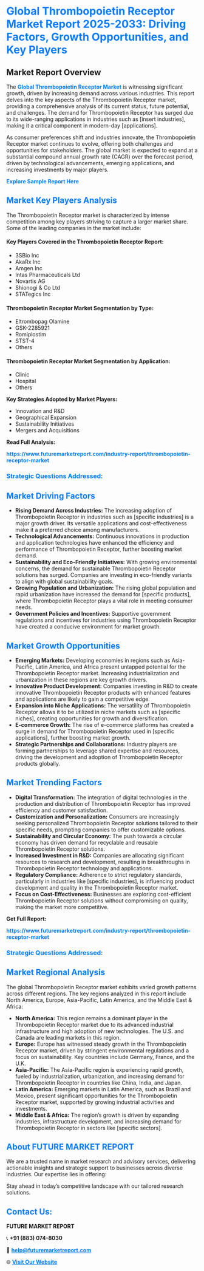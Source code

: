 <h1 style="color: #007BFF;">Global Thrombopoietin Receptor Market Report 2025-2033: Driving Factors, Growth Opportunities, and Key Players</h1>

<section id="overview">
<h2>Market Report Overview</h2>
<p>The <a href="https://www.futuremarketreport.com/industry-report/thrombopoietin-receptor-market" style="color: #007BFF; text-decoration: none;"><strong>Global Thrombopoietin Receptor Market</strong></a> is witnessing significant growth, driven by increasing demand across various industries. This report delves into the key aspects of the Thrombopoietin Receptor market, providing a comprehensive analysis of its current status, future potential, and challenges. The demand for Thrombopoietin Receptor has surged due to its wide-ranging applications in industries such as [insert industries], making it a critical component in modern-day [applications].</p>
<p>As consumer preferences shift and industries innovate, the Thrombopoietin Receptor market continues to evolve, offering both challenges and opportunities for stakeholders. The global market is expected to expand at a substantial compound annual growth rate (CAGR) over the forecast period, driven by technological advancements, emerging applications, and increasing investments by major players.</p>
</section>

<section id="overview">
<p><a href="https://www.futuremarketreport.com/request-sample/reportId=52603" style="color: #007BFF; text-decoration: none;"><strong>Explore Sample Report Here</strong></a></p>
</section>

<section id="key-players">
<h2 style="color: #007BFF;">Market Key Players Analysis</h2>
<p>The Thrombopoietin Receptor market is characterized by intense competition among key players striving to capture a larger market share. Some of the leading companies in the market include:</p>
<h4>Key Players Covered in the Thrombopoietin Receptor Report:</h4>
<ul><li>3SBio Inc</li><li>AkaRx Inc</li><li>Amgen Inc</li><li>Intas Pharmaceuticals Ltd</li><li>Novartis AG</li><li>Shionogi &amp; Co Ltd</li><li>STATegics Inc</li></ul>
<h4>Thrombopoietin Receptor Market Segmentation by Type:</h4>
<ul><li>Eltrombopag Olamine</li><li>GSK-2285921</li><li>Romiplostim</li><li>STST-4</li><li>Others</li></ul>

<h4>Thrombopoietin Receptor Market Segmentation by Application:</h4>
<ul><li>Clinic</li><li>Hospital</li><li>Others</li></ul>
<p><strong>Key Strategies Adopted by Market Players:</strong></p>
<ul>
<li>Innovation and R&D</li>
<li>Geographical Expansion</li>
<li>Sustainability Initiatives</li>
<li>Mergers and Acquisitions</li>
</ul>
</section>

<section>
<p><strong>Read Full Analysis: </strong></p><a href="https://www.futuremarketreport.com/industry-report/thrombopoietin-receptor-market" style="color: #007BFF; text-decoration: none;"><strong>https://www.futuremarketreport.com/industry-report/thrombopoietin-receptor-market</strong></a>
<h3 style="color: #007BFF;">Strategic Questions Addressed:</h3>
</section>

<section id="driving-factors">
<h2 style="color: #007BFF;">Market Driving Factors</h2>
<ul>
<li><strong>Rising Demand Across Industries:</strong> The increasing adoption of Thrombopoietin Receptor in industries such as [specific industries] is a major growth driver. Its versatile applications and cost-effectiveness make it a preferred choice among manufacturers.</li>
<li><strong>Technological Advancements:</strong> Continuous innovations in production and application technologies have enhanced the efficiency and performance of Thrombopoietin Receptor, further boosting market demand.</li>
<li><strong>Sustainability and Eco-Friendly Initiatives:</strong> With growing environmental concerns, the demand for sustainable Thrombopoietin Receptor solutions has surged. Companies are investing in eco-friendly variants to align with global sustainability goals.</li>
<li><strong>Growing Population and Urbanization:</strong> The rising global population and rapid urbanization have increased the demand for [specific products], where Thrombopoietin Receptor plays a vital role in meeting consumer needs.</li>
<li><strong>Government Policies and Incentives:</strong> Supportive government regulations and incentives for industries using Thrombopoietin Receptor have created a conducive environment for market growth.</li>
</ul>
</section>

<section id="growth-opportunities">
<h2 style="color: #007BFF;">Market Growth Opportunities</h2>
<ul>
<li><strong>Emerging Markets:</strong> Developing economies in regions such as Asia-Pacific, Latin America, and Africa present untapped potential for the Thrombopoietin Receptor market. Increasing industrialization and urbanization in these regions are key growth drivers.</li>
<li><strong>Innovative Product Development:</strong> Companies investing in R&D to create innovative Thrombopoietin Receptor products with enhanced features and applications are likely to gain a competitive edge.</li>
<li><strong>Expansion into Niche Applications:</strong> The versatility of Thrombopoietin Receptor allows it to be utilized in niche markets such as [specific niches], creating opportunities for growth and diversification.</li>
<li><strong>E-commerce Growth:</strong> The rise of e-commerce platforms has created a surge in demand for Thrombopoietin Receptor used in [specific applications], further boosting market growth.</li>
<li><strong>Strategic Partnerships and Collaborations:</strong> Industry players are forming partnerships to leverage shared expertise and resources, driving the development and adoption of Thrombopoietin Receptor products globally.</li>
</ul>
</section>

<section id="trending-factors">
<h2 style="color: #007BFF;">Market Trending Factors</h2>
<ul>
<li><strong>Digital Transformation:</strong> The integration of digital technologies in the production and distribution of Thrombopoietin Receptor has improved efficiency and customer satisfaction.</li>
<li><strong>Customization and Personalization:</strong> Consumers are increasingly seeking personalized Thrombopoietin Receptor solutions tailored to their specific needs, prompting companies to offer customizable options.</li>
<li><strong>Sustainability and Circular Economy:</strong> The push towards a circular economy has driven demand for recyclable and reusable Thrombopoietin Receptor solutions.</li>
<li><strong>Increased Investment in R&D:</strong> Companies are allocating significant resources to research and development, resulting in breakthroughs in Thrombopoietin Receptor technology and applications.</li>
<li><strong>Regulatory Compliance:</strong> Adherence to strict regulatory standards, particularly in industries like [specific industries], is influencing product development and quality in the Thrombopoietin Receptor market.</li>
<li><strong>Focus on Cost-Effectiveness:</strong> Businesses are exploring cost-efficient Thrombopoietin Receptor solutions without compromising on quality, making the market more competitive.</li>
</ul>
</section>

<section>
<p><strong>Get Full Report: </strong></p><a href="https://www.futuremarketreport.com/industry-report/thrombopoietin-receptor-market" style="color: #007BFF; text-decoration: none;"><strong>https://www.futuremarketreport.com/industry-report/thrombopoietin-receptor-market</strong></a>
<h3 style="color: #007BFF;">Strategic Questions Addressed:</h3>
</section>


<section id="regional-analysis">
<h2 style="color: #007BFF;">Market Regional Analysis</h2>
<p>The global Thrombopoietin Receptor market exhibits varied growth patterns across different regions. The key regions analyzed in this report include North America, Europe, Asia-Pacific, Latin America, and the Middle East & Africa:</p>
<ul>
<li><strong>North America:</strong> This region remains a dominant player in the Thrombopoietin Receptor market due to its advanced industrial infrastructure and high adoption of new technologies. The U.S. and Canada are leading markets in this region.</li>
<li><strong>Europe:</strong> Europe has witnessed steady growth in the Thrombopoietin Receptor market, driven by stringent environmental regulations and a focus on sustainability. Key countries include Germany, France, and the U.K.</li>
<li><strong>Asia-Pacific:</strong> The Asia-Pacific region is experiencing rapid growth, fueled by industrialization, urbanization, and increasing demand for Thrombopoietin Receptor in countries like China, India, and Japan.</li>
<li><strong>Latin America:</strong> Emerging markets in Latin America, such as Brazil and Mexico, present significant opportunities for the Thrombopoietin Receptor market, supported by growing industrial activities and investments.</li>
<li><strong>Middle East & Africa:</strong> The region’s growth is driven by expanding industries, infrastructure development, and increasing demand for Thrombopoietin Receptor in sectors like [specific sectors].</li>
</ul>
</section>

<footer>
<h2 style="color: #007BFF;">About FUTURE MARKET REPORT</h2>
<p>We are a trusted name in market research and advisory services, delivering actionable insights and strategic support to businesses across diverse industries. Our expertise lies in offering:</p>

<p>Stay ahead in today’s competitive landscape with our tailored research solutions.</p>

<h2 style="color: #007BFF;">Contact Us:</h2>
<p><strong>FUTURE MARKET REPORT</strong></p>
<p>📞 <strong>+91 (883) 074-8030</strong></p>
<p>📧 <strong><a href="mailto:help@futuremarketreport.com" style="color: #007BFF;">help@futuremarketreport.com</a></strong></p>
<p>🌐 <strong><a href="https://www.futuremarketreport.com/" style="color: #007BFF;">Visit Our Website</a></strong></p>
</footer>